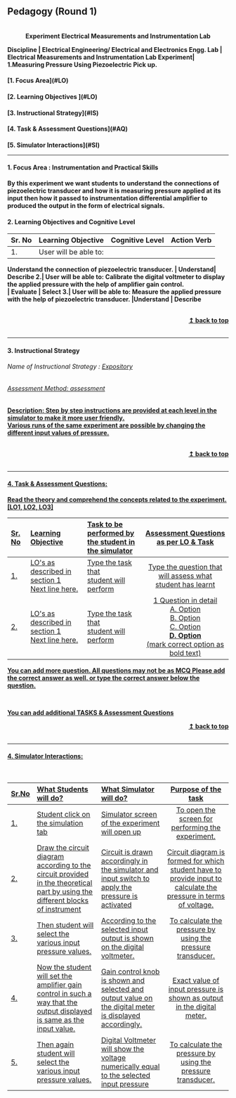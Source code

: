 ## Pedagogy (Round 1)
<p align="center">

<br>
<b> Experiment Electrical Measurements and Instrumentation Lab  <a name="top"></a> <br>
</p>

<b>Discipline | <b>Electrical Engineering/ Electrical and Electronics Engg.
<b> Lab | Electrical Measurements and Instrumentation Lab
<b> Experiment|     <b> 1.Measuring Pressure Using Piezoelectric Pick up.


<h4> [1. Focus Area](#LO)
<h4> [2. Learning Objectives ](#LO)
<h4> [3. Instructional Strategy](#IS)
<h4> [4. Task & Assessment Questions](#AQ)
<h4> [5. Simulator Interactions](#SI)
<hr>

<a name="LO"></a>
#### 1. Focus Area : Instrumentation and Practical Skills
By this experiment we want students to understand the connections of piezoelectric transducer and how it is measuring pressure applied at its input then how it passed to instrumentation differential amplifier to produced the output in the form of electrical signals.
#### 2. Learning Objectives and Cognitive Level


Sr. No |	Learning Objective	| Cognitive Level | Action Verb
:--|:--|:--|:-:
1.| User will be able to:
Understand the connection of piezoelectric transducer.
 | Understand| Describe
2.| User will be able to:
Calibrate the digital voltmeter to display the applied pressure with the help of amplifier gain control.  
 | Evaluate | Select
3.| User will be able to:
Measure the applied pressure with the help of piezoelectric transducer.
 |Understand | Describe

<br/>
<div align="right">
    <b><a href="#top">↥ back to top</a></b>
</div>
<br/>
<hr>

<a name="IS"></a>
#### 3. Instructional Strategy
###### Name of Instructional Strategy  :    <u> Expository
###### Assessment Method: assessment

<u> <b>Description: </b> Step by step instructions are provided at each level in the simulator to make it more user friendly. </u>
<br>
 Various runs of the same experiment are possible by changing the different input values of pressure.

<br/>
<div align="right">
    <b><a href="#top">↥ back to top</a></b>
</div>
<br/>
<hr>

<a name="AQ"></a>
#### 4. Task & Assessment Questions:

Read the theory and comprehend the concepts related to the experiment. [LO1, LO2, LO3]
<br>

Sr. No |	Learning Objective	| Task to be performed by <br> the student  in the simulator | Assessment Questions as per LO & Task
:--|:--|:--|:-:
1.| LO's as described in section 1 <br> Next line here. | Type the task that <br> student will perform | Type the question that will assess what student has learnt
2.| LO's as described in section 1 <br> Next line here. | Type the task that <br> student will perform | 1 Question in detail <br> A. Option <br> B. Option <br> C. Option <br> <b> D. Option </b> <br> (mark correct option as bold text)


You can add more question. All questions may not be as MCQ
Please add the correct answer as well.
or type the correct answer below the question.

 <br>

 <u> You can add additional TASKS & Assessment Questions <u>
<br/>
<div align="right">
    <b><a href="#top">↥ back to top</a></b>
</div>
<br/>
<hr>

<a name="SI"></a>

#### 4. Simulator Interactions:
<br>

Sr.No | What Students will do? |	What Simulator will do?	| Purpose of the task
:--|:--|:--|:--:
1.| Student click on the simulation tab | Simulator screen of the experiment will open up  | To open the screen for performing the experiment.
2.| Draw the circuit diagram according to the circuit provided in the theoretical part by using the different blocks of instrument | Circuit is drawn accordingly in the simulator and input switch to apply the pressure is activated  | Circuit diagram is formed for which student have to provide  input to calculate the pressure in terms of voltage.
3.| Then student will select the various input pressure values. | According to the selected input output is shown on the digital voltmeter.  | To calculate the pressure by using the pressure transducer.
4.| Now the student will set the amplifier gain control in such a way that the output displayed is same as the input value. | Gain control knob is shown and selected and output value on the digital meter is displayed accordingly.  | Exact value of input pressure is shown as output in the digital meter.
5.| Then again student will select the various input pressure values. | Digital Voltmeter will show the voltage numerically equal to the selected input pressure  |To calculate the pressure by using the pressure transducer.
